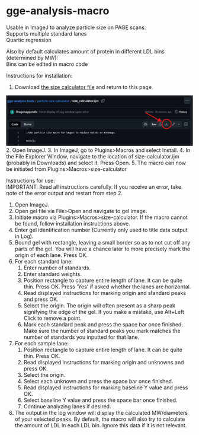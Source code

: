 # gge-analysis-macro
Usable in ImageJ to analyze particle size on PAGE scans: <br />
    Supports multiple standard lanes <br />
    Quartic regression

Also by default calculates amount of protein in different LDL bins (determined by MW): <br />
    Bins can be edited in macro code


Instructions for installation:
1. Download <a href='/particle-size-calculator/size_calculator.ijm' target='_blank'>the size calculator file</a> and return to this page.
<img title='download instructions' alt='download instructions' src='/images/download_instructions.png'>
2. Open ImageJ.
3. In ImageJ, go to Plugins>Macros and select Install.
4. In the File Explorer Window, navigate to the location of size-calculator.ijm (probably in Downloads) and select it. Press Open.
5. The macro can now be initiated from Plugins>Macros>size-calculator


Instructions for use: <br>
IMPORTANT: Read all instructions carefully. If you receive an error, take note of the error output and restart from step 2.
1. Open ImageJ.
2. Open gel file via File>Open and navigate to gel image.
3. Initiate macro via Plugins>Macros>size-calculator. If the macro cannot be found, follow installation instructions above.
4. Enter gel identification number (Currently only used to title data output in Log).
5. Bound gel with rectangle, leaving a small border so as to not cut off any parts of the gel. You will have a chance later to more precisely mark the origin of each lane. Press OK.
6. For each standard lane:
    1. Enter number of standards.
    1. Enter standard weights.
    1. Position rectangle to capture entire length of lane. It can be quite thin. Press OK. Press 'Yes' if asked whether the lanes are horizontal.
    1. Read displayed instructions for marking origin and standard peaks and press OK.
    1. Select the origin. The origin will often present as a sharp peak signifying the edge of the gel. If you make a mistake, use Alt+Left Click to remove a point.
    1. Mark each standard peak and press the space bar once finished. Make sure the number of standard peaks you mark matches the number of standards you inputted for that lane.
7. For each sample lane:
    1. Position rectangle to capture entire length of lane. It can be quite thin. Press OK.
    1. Read displayed instructions for marking origin and unknowns and press OK.
    1. Select the origin.
    1. Select each unknown and press the space bar once finished.
    1. Read displayed instructions for marking baseline Y value and press OK.
    1. Select baseline Y value and press the space bar once finished.
    1. Continue analyzing lanes if desired.
8. The output in the log window will display the calculated MW/diameters of your selected peaks. By default, the macro will also try to calculate the amount of LDL in each LDL bin. Ignore this data if it is not relevant.

